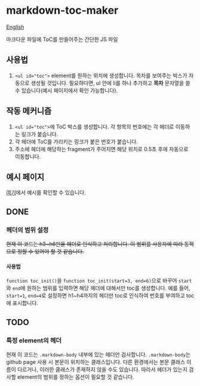 # markdown-toc-maker

[English](https://github.com/Orb-H/markdown-toc-maker/blob/main/README_en.md)

마크다운 파일에 ToC를 만들어주는 간단한 JS 파일

## 사용법

1. `<ul id="toc">` element를 원하는 위치에 생성합니다. 목차를 보여주는 박스가 자동으로 생성될 것입니다. 필요하다면, ul 안에 li를 하나 추가하고 **목차** 문자열을 쓸 수 있습니다(예시 페이지에서 확인 가능합니다).

## 작동 메커니즘

1. `<ul id="toc">`에 ToC 박스를 생성합니다. 각 항목의 번호에는 각 헤더로 이동하는 링크가 붙습니다.
1. 각 헤더에 ToC를 가리키는 링크가 붙은 번호가 붙습니다.
1. 주소에 헤더에 해당하는 fragment가 주어지면 해당 위치로 0.5초 후에 자동으로 이동합니다.

## 예시 페이지

[여기](https://orb-h.github.io/markdown-toc-maker/example)에서 예시를 확인할 수 있습니다.

## DONE

### 헤더의 범위 설정

~~현재 이 코드는 h3~h6만을 헤더로 인식하고 처리합니다. 이 범위를 사용자에 따라 동적으로 정할 수 있어야 할 것 같습니다.~~

#### 사용법

`function toc_init()`을 `function toc_init(start=3, end=6)`으로 바꾸어 `start`와 `end`에 원하는 범위를 입력하면 해당 헤더에 대해서만 toc를 생성합니다. 예를 들어, `start=1`, `end=4`로 설정하면 h1~h4까지의 헤더만 toc로 인식하여 번호를 부여하고 toc에 표시합니다.

## TODO

### 특정 element의 헤더

현재 이 코드는 `.markdown-body` 내부에 있는 헤더만 검사합니다. `.markdown-body`는 github page 사용 시 본문이 위치하는 클래스입니다. 다른 환경에서는 본문 클래스 이름이 다르거나, 이러한 클래스가 존재하지 않을 수도 있습니다. 따라서 헤더가 있는지 검사할 element의 범위를 정하는 옵션이 필요할 것 같습니다.